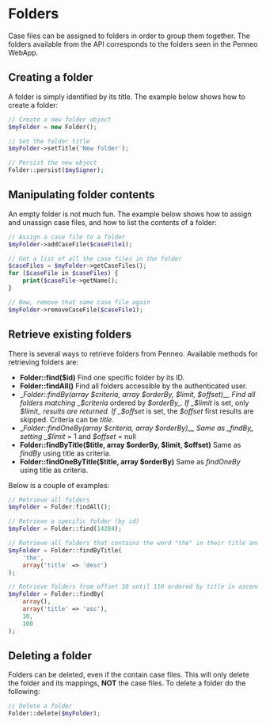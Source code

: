# Folders
Case files can be assigned to folders in order to group them together. The folders available from the API corresponds to the folders seen in the Penneo WebApp.

## Creating a folder
A folder is simply identified by its title. The example below shows how to create a folder:

```php
// Create a new folder object
$myFolder = new Folder();

// Set the folder title
$myFolder->setTitle('New folder');

// Persist the new object
Folder::persist($mySigner);
```

## Manipulating folder contents
An empty folder is not much fun. The example below shows how to assign and unassign case files, and how to list the contents of a folder:

```php
// Assign a case file to a folder
$myFolder->addCaseFile($caseFile1);

// Get a list of all the case files in the folder
$caseFiles = $myFolder->getCaseFiles();
for ($caseFile in $caseFiles) {
	print($caseFile->getName();
}

// Now, remove that same case file again
$myFolder->removeCaseFile($caseFile1);

```

## Retrieve existing folders
There is several ways to retrieve folders from Penneo. Available methods for retrieving folders are:

* __Folder::find($id)__
Find one specific folder by its ID.
* __Folder::findAll()__
Find all folders accessible by the authenticated user.
* __Folder::findBy(array $criteria, array $orderBy, $limit, $offset)__
Find all folders matching _$criteria_ ordered by _$orderBy_. If _$limit_ is set, only _$limit_ results are returned. If _$offset_ is set, the _$offset_ first results are skipped.
Criteria can be _title_.
* __Folder::findOneBy(array $criteria, array $orderBy)__
Same as _findBy_ setting _$limit_ = 1 and _$offset_ = null
* __Folder::findByTitle($title, array $orderBy, $limit, $offset)__
Same as _findBy_ using title as criteria.
* __Folder::findOneByTitle($title, array $orderBy)__
Same as _findOneBy_ using title as criteria.

Below is a couple of examples:

```php
// Retrieve all folders
$myFolder = Folder:findAll();

// Retrieve a specific folder (by id)
$myFolder = Folder::find(14284);

// Retrieve all folders that contains the word "the" in their title and sort descending on folder title
$myFolder = Folder::findByTitle(
	'the',
	array('title' => 'desc')
);

// Retrieve folders from offset 10 until 110 ordered by title in ascending order
$myFolder = Folder::findBy(
	array(),
	array('title' => 'asc'),
	10,
	100
);
```

## Deleting a folder
Folders can be deleted, even if the contain case files. This will only delete the folder and its mappings, __NOT__ the case files. To delete a folder do the following:

```php
// Delete a folder
Folder::delete($myFolder);
```
